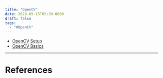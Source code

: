 ```yaml
---
title: "OpenCV"
date: 2023-05-15T05:30-0800
draft: false
tags: 
  - "#OpenCV" 
---
```

- [OpenCV Setup](/notes/computer/opencv/opencv-setup)
- [OpenCV Basics](/notes/computer/opencv/opencv-basics)

---
# References
